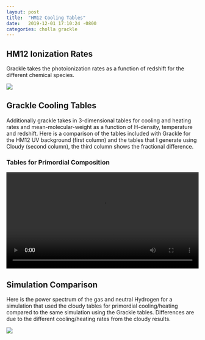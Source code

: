 ```yaml
---
layout: post
title:  "HM12 Cooling Tables"
date:   2019-12-01 17:10:24 -0800
categories: cholla grackle
---
```


## HM12 Ionization Rates

Grackle takes the photoionization rates as a function of redshift for the different chemical species. 

<img src="{{ site.url }}assets/images/hm12_ionization_rates.png"> 


## Grackle Cooling Tables

Additionally grackle takes in 3-dimensional tables for cooling and heating rates and mean-molecular-weight as a function of H-density, temperature and redshift. Here is a comparison of the tables included with Grackle for the HM12 UV background (first column) and the tables that I generate using Cloudy (second column), the third column shows the fractional difference. 


### Tables for Primordial Composition

<div style="text-align: center">
<video src="{{ site.url }}assets/videos/cooling_tables_primordial.mp4" width="100%"  height="auto" controls preload> </video>
</div>



## Simulation Comparison 

Here is the power spectrum of the gas and neutral Hydrogen for a simulation that used the cloudy tables for primordial cooling/heating compared to the same simulation using the Grackle tables. Differences are due to the different cooling/heating rates from the cloudy results.


<img src="{{ site.url }}assets/images/ps_256_cool_uv_cloudy_primordial.png"> 

